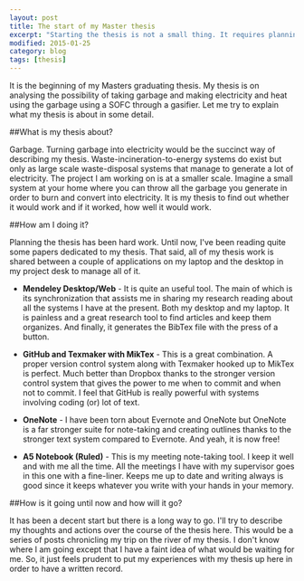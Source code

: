 ```yaml
---
layout: post
title: The start of my Master thesis
excerpt: "Starting the thesis is not a small thing. It requires planning."
modified: 2015-01-25
category: blog
tags: [thesis]
---
```

It is the beginning of my Masters graduating thesis. My thesis is on analysing the possibility of taking garbage and making electricity and heat using the garbage using a SOFC through a gasifier. Let me try to explain what my thesis is about in some detail.

##What is my thesis about? 

Garbage. Turning garbage into electricity would be the succinct way of describing my thesis. Waste-incineration-to-energy systems do exist but only as large scale waste-disposal systems that manage to generate a lot of electricity. The project I am working on is at a smaller scale. Imagine a small system at your home where you can throw all the garbage you generate in order to burn and convert into electricity. It is my thesis to find out whether it would work and if it worked, how well it would work.

##How am I doing it? 

Planning the thesis has been hard work. Until now, I've been reading quite some papers dedicated to my thesis. That said, all of my thesis work is shared between a couple of applications on my laptop and the desktop in my project desk to manage all of it. 

* **Mendeley Desktop/Web** - It is quite an useful tool. The main of which is its synchronization that assists me in sharing my research reading about all the systems I have at the present. Both my desktop and my laptop. It is painless and a great research tool to find articles and keep them organizes. And finally, it generates the BibTex file with the press of a button. 

* **GitHub and Texmaker with MikTex** - This is a great combination. A proper version control system along with Texmaker hooked up to MikTex is perfect. Much better than Dropbox thanks to the stronger version control system that gives the power to me when to commit and when not to commit. I feel that GitHub is really powerful with systems involving coding (or) lot of text. 

* **OneNote** - I have been torn about Evernote and OneNote but OneNote is a far stronger suite for note-taking and creating outlines thanks to the stronger text system compared to Evernote. And yeah, it is now free!

* **A5 Notebook (Ruled)** - This is my meeting note-taking tool. I keep it well and with me all the time. All the meetings I have with my supervisor goes in this one with a fine-liner. Keeps me up to date and writing always is good since it keeps whatever you write with your hands in your memory.

##How is it going until now and how will it go? 

It has been a decent start but there is a long way to go. I'll try to describe my thoughts and actions over the course of the thesis here. This would be a series of posts chronicling my trip on the river of my thesis. I don't know where I am going except that I have a faint idea of what would be waiting for me. So, it just feels prudent to put my experiences with my thesis up here in order to have a written record. 

